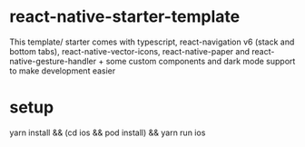 # react-native-starter-template
This template/ starter comes with typescript, react-navigation v6 (stack and bottom tabs), react-native-vector-icons, react-native-paper and react-native-gesture-handler + some custom components and dark mode support to make development easier
# setup
yarn install && (cd ios && pod install) && yarn run ios
